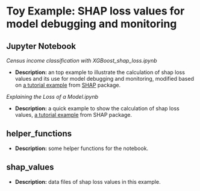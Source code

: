 # Toy Example: SHAP loss values for model debugging and monitoring
## Jupyter Notebook
*Census income classification with XGBoost_shap_loss.ipynb*<br>
* **Description:** an top example to illustrate the calculation of shap loss values and its use for model debugging and monitoring, modified based on [a tutorial example](https://github.com/slundberg/shap/blob/master/notebooks/tree_explainer/Census%20income%20classification%20with%20XGBoost.ipynb) from [SHAP](https://github.com/slundberg/shap) package. <br>

*Explaining the Loss of a Model.ipynb* <br>
* **Description:** a quick example to show the calculation of shap loss values, [a tutorial example](https://github.com/slundberg/shap/blob/master/notebooks/tree_explainer/Explaining%20the%20Loss%20of%20a%20Model.ipynb) from SHAP package.
## helper_functions
* **Description:** some helper functions for the notebook.
## shap_values
* **Description:** data files of shap loss values in this example.